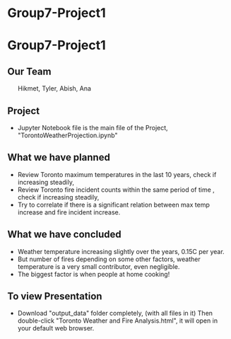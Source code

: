 # Group7-Project1

<h1>Group7-Project1</h1>

<h2>Our Team</h2>
<ul>
Hikmet, Tyler, Abish, Ana
</ul>


<h2>Project</h2>
<ul>
<li>Jupyter Notebook file is the main file of the Project, "TorontoWeatherProjection.ipynb"</li>
</ul>

<h2>What we have planned</h2>
<ul>
<li>Review Toronto maximum temperatures in the last 10 years, check if increasing steadily,</li>
<li>Review Toronto fire incident counts within the same period of time , check if increasing steadily,</li>
<li>Try to correlate if there is a significant relation between max temp increase and fire incident increase.</li>
</ul>

<h2>What we have concluded</h2>
<ul>
<li>Weather temperature increasing slightly over the years, 0.15C per year.</li>
<li>But number of fires depending on some other factors, weather temperature is a very small contributor, even negligible.</li>
<li>The biggest factor is when people at home cooking!</li>
</ul>


<h2>To view Presentation</h2>
<ul>
<li>Download "output_data" folder completely, (with all files in it)
Then double-click "Toronto Weather and Fire Analysis.html", it will open in your default web browser.</li>
</ul>
